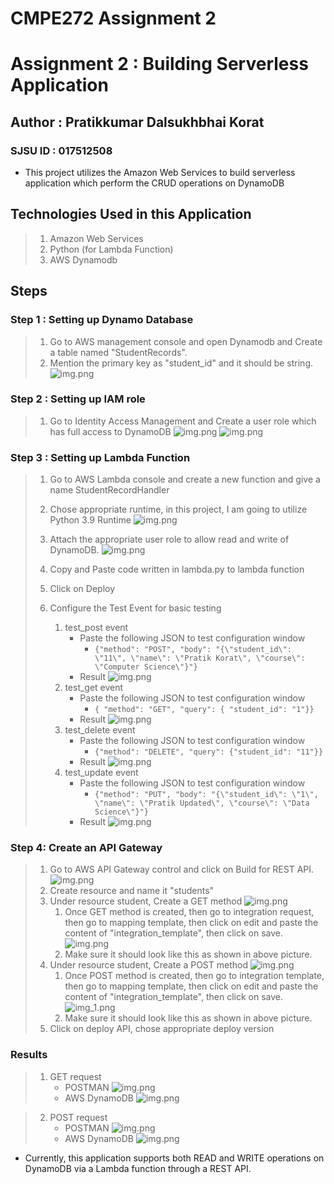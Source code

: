 CMPE272 Assignment 2
=======
# Assignment 2 : Building Serverless Application
## Author : Pratikkumar Dalsukhbhai Korat
### SJSU ID : 017512508

* This project utilizes the Amazon Web Services to build serverless application which perform the CRUD operations on DynamoDB

## Technologies Used in this Application
> 1. Amazon Web Services
> 2. Python (for Lambda Function)
> 3. AWS Dynamodb

## Steps

### Step 1 : Setting up Dynamo Database
> 1. Go to AWS management console and open Dynamodb and Create a table named "StudentRecords".
> 2. Mention the primary key as "student_id" and it should be string.
> ![img.png](images/dynamodb.png)

### Step 2 : Setting up IAM role
> 1. Go to Identity Access Management and Create a user role which has full access to DynamoDB
> ![img.png](images/IAM_Lamdba.png)
> ![img.png](images/IAM_Lambda2.png)

### Step 3 : Setting up Lambda Function
> 1. Go to AWS Lambda console and create a new function and give a name StudentRecordHandler
> 2. Chose appropriate runtime, in this project, I am going to utilize Python 3.9 Runtime
> ![img.png](images/lambda1.png)
> 3. Attach the appropriate user role to allow read and write of DynamoDB.
> ![img.png](images/lambda2.png)
>
> 4. Copy and Paste code written in lambda.py to lambda function
> 5. Click on Deploy
> 6. Configure the Test Event for basic testing
>    1. test_post event
>       * Paste the following JSON to test configuration window
>         * ```{"method": "POST", "body": "{\"student_id\": \"11\", \"name\": \"Pratik Korat\", \"course\": \"Computer Science\"}"}```
>       * Result
>       ![img.png](images/test_post.png)
>    2. test_get event
>       * Paste the following JSON to test configuration window
>         *  ``` { "method": "GET", "query": { "student_id": "1"}} ```
>       * Result
>       ![img.png](images/test_get.png)
>    3. test_delete event
>       * Paste the following JSON to test configuration window
>         *  ``` {"method": "DELETE", "query": {"student_id": "11"}} ```
>       * Result
>       ![img.png](images/test_delete.png)
>    4. test_update event
>       * Paste the following JSON to test configuration window
>         *  ``` {"method": "PUT", "body": "{\"student_id\": \"1\", \"name\": \"Pratik Updated\", \"course\": \"Data Science\"}"} ```
>       * Result
>       ![img.png](images/test_update.png)


### Step 4: Create an API Gateway
> 1. Go to AWS API Gateway control and click on Build for REST API.
>   ![img.png](images/api_gateway.png)
> 2. Create resource and name it "students"
> 3. Under resource student, Create a GET method
>    ![img.png](images/get_method.png)
>    1. Once GET method is created, then go to integration request, then go to mapping template, then click on edit and paste the content of "integration_template", then click on save.
>    ![img.png](images/integration_template.png)
>    2. Make sure it should look like this as shown in above picture.
> 4. Under resource student, Create a POST method
>    ![img.png](images/post_method.png)
>    1. Once POST method is created, then go to integration template, then go to mapping template, then click on edit and paste the content of "integration_template", then click on save.
>    ![img_1.png](images/integration_template.png)
>    2. Make sure it should look like this as shown in above picture.
> 5. Click on deploy API, chose appropriate deploy version


### Results
> 1. GET request
>    * POSTMAN
>      ![img.png](images/get_request_postman.png)
>    * AWS DynamoDB
>      ![img.png](images/dynamodb_get.png)
>

> 2. POST request
>    * POSTMAN
>       ![img.png](images/post_request_postman.png)
>    * AWS DynamoDB
>       ![img.png](dynamodb_post.png)


* Currently, this application supports both READ and WRITE operations on DynamoDB via a Lambda function through a REST API.